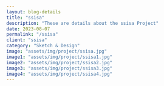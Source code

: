 ```yaml
---  
layout: blog-details  
title: "ssisa"  
description: "These are details about the ssisa Project"   
date: 2023-08-07  
permalink: "/ssisa"
client: "ssisa"    
category: "Sketch & Design"
image: "assets/img/project/ssisa.jpg"  
image1: "assets/img/project/ssisa1.jpg" 
image2: "assets/img/project/ssisa2.jpg" 
image3: "assets/img/project/ssisa3.jpg" 
image4: "assets/img/project/ssisa4.jpg" 
---  
```


